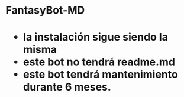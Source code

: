 <h1> FantasyBot-MD <h1/>


- la instalación sigue siendo la misma
- este bot no tendrá readme.md 
- este bot tendrá mantenimiento durante 6 meses.
 
